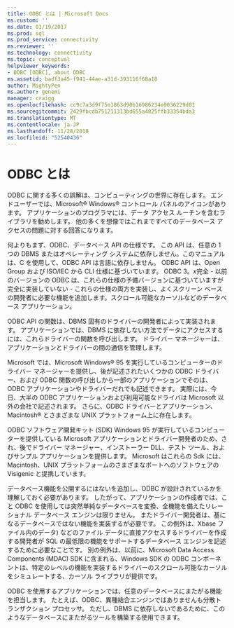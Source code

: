 ```yaml
---
title: ODBC とは | Microsoft Docs
ms.custom: ''
ms.date: 01/19/2017
ms.prod: sql
ms.prod_service: connectivity
ms.reviewer: ''
ms.technology: connectivity
ms.topic: conceptual
helpviewer_keywords:
- ODBC [ODBC], about ODBC
ms.assetid: badf3a45-f941-44ae-a31d-393116f68a18
author: MightyPen
ms.author: genemi
manager: craigg
ms.openlocfilehash: cc9c7a3d9f75e1863d90b16986234e0036229d01
ms.sourcegitcommit: 2429fbcdb751211313bd655a4825ffb33354bda3
ms.translationtype: MT
ms.contentlocale: ja-JP
ms.lasthandoff: 11/28/2018
ms.locfileid: "52540436"
---
```

# <a name="what-is-odbc"></a>ODBC とは
ODBC に関する多くの誤解は、コンピューティングの世界に存在します。 エンドユーザーでは、Microsoft® Windows® コントロール パネルのアイコンがあります。 アプリケーションのプログラマには、データ アクセス ルーチンを含むライブラリを勧めします。 他の多くを想像ではこれまですべてのデータベース アクセスの問題に対する回答になります。  
  
 何よりもまず、ODBC、データベース API の仕様です。 この API は、任意の 1 つの DBMS またはオペレーティング システムに依存しません。このマニュアルは、C を使用して、ODBC API は言語に依存しません。 ODBC API は、Open Group および ISO/IEC から CLI 仕様に基づいています。 ODBC 3。*x*完全 - 以前のバージョンの ODBC は、これらの仕様の予備バージョンに基づいていますが完全に実装していない - これらの仕様の両方を実装し、よくスクリーン ベースの開発者に必要な機能を追加します。スクロール可能なカーソルなどのデータベース アプリケーション。  
  
 ODBC API の関数は、DBMS 固有のドライバーの開発者によって実装されます。 アプリケーションでは、DBMS に依存しない方法でデータにアクセスするには、これらドライバーの関数を呼び出します。 ドライバー マネージャーは、アプリケーションとドライバーの間の通信を管理します。  
  
 Microsoft では、Microsoft Windows® 95 を実行しているコンピューターのドライバー マネージャーを提供し、後が記述されたいくつかの ODBC ドライバー、および ODBC 関数の呼び出しから一部のアプリケーションでそのは、ODBC アプリケーションやドライバーだれでも記述できます。 実際には、今日、大半の ODBC アプリケーションおよび利用可能なドライバは Microsoft 以外の会社で記述されます。 さらに、ODBC ドライバーとアプリケーション、Macintosh® とさまざまな UNIX プラットフォーム上に存在します。  
  
 ODBC ソフトウェア開発キット (SDK) Windows 95 が実行しているコンピューターを提供している Microsoft アプリケーションとドライバー開発者のため、され、後でドライバー マネージャー、インストーラー DLL、テスト ツール、およびサンプル アプリケーションを提供します。 Microsoft はこれらの Sdk には、Macintosh、UNIX プラットフォームのさまざまなポートへのソフトウェアの Visigenic と提携しています。  
  
 データベース機能を公開するにはないを追加し、ODBC が設計されているかを理解しておく必要があります。 したがって、アプリケーションの作成者では、こと ODBC を使用しては突然単純なデータベースを変換、全機能を備えたリレーショナル データベース エンジンは限りません。 またドライバー開発者は、基になるデータベースではない機能を実装するが必要です。 この例外は、Xbase ファイル内のデータ) などのファイル データに直接アクセスするドライバーを作成する開発者が SQL の最低限の機能をサポートするデータベース エンジンを記述するために必要なことです。 別の例外は、以前に、Microsoft Data Access Components (MDAC) SDK に含まれる、Windows SDK の ODBC コンポーネントは、特定のレベルの機能を実装するドライバーのスクロール可能なカーソルをシミュレートする、カーソル ライブラリが提供です。  
  
 ODBC を使用するアプリケーションでは、任意のデータベースにまたがる機能を担当します。 たとえば、ODBC、異種結合エンジンではありませんも分散トランザクション プロセッサ。 ただし、DBMS に依存しないであるために、このようなデータベースにまたがるツールを構築する使用できます。
